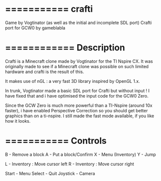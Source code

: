 ===========
crafti
============

Game by Vogtinator (as well as the initial and incomplete SDL port)
Crafti port for GCW0 by gameblabla

============
Description
============

Crafti is a Minecraft clone made by Vogtinator for the TI Nspire CX.
It was originally made to see if a Minecraft clone was possible on such limited hardware
and crafti is the result of this.

It makes use of nGL : a very fast 3D library inspired by OpenGL 1.x.

In trunk, Vogtinator made a basic SDL port for Crafti but without input !
I have fixed that and i have optimised the input code for the GCW0 Zero.

Since the GCW Zero is much more powerful than a TI-Nspire (around 10x faster),
i have enabled Perspective Correction so you should get better graphics than on a ti-nspire.
I still made the fast mode available, if you like how it looks.


===========
Controls
===========

B - Remove a block
A - Put a block/Confirm
X - Menu (Inventory)
Y - Jump

L - Inventory : Move cursor left
R - Inventory : Move cursor right

Start - Menu
Select - Quit
Joystick - Camera

